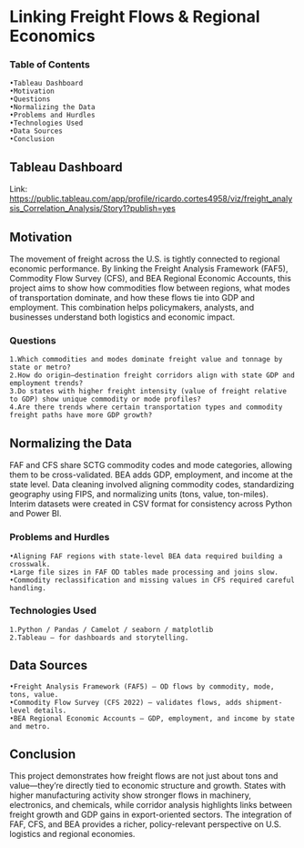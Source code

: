 # Linking Freight Flows & Regional Economics

### Table of Contents
	•Tableau Dashboard
	•Motivation
	•Questions
	•Normalizing the Data
	•Problems and Hurdles
	•Technologies Used
	•Data Sources
	•Conclusion

## Tableau Dashboard

Link: https://public.tableau.com/app/profile/ricardo.cortes4958/viz/freight_analysis_Correlation_Analysis/Story1?publish=yes

## Motivation

The movement of freight across the U.S. is tightly connected to regional economic performance. 
By linking the Freight Analysis Framework (FAF5), Commodity Flow Survey (CFS), and BEA Regional Economic Accounts, this project aims to show how commodities flow between regions, what modes of transportation dominate, and how these flows tie into GDP and employment. 
This combination helps policymakers, analysts, and businesses understand both logistics and economic impact.

### Questions
	1.Which commodities and modes dominate freight value and tonnage by state or metro?
	2.How do origin–destination freight corridors align with state GDP and employment trends?
	3.Do states with higher freight intensity (value of freight relative to GDP) show unique commodity or mode profiles?
	4.Are there trends where certain transportation types and commodity freight paths have more GDP growth?

## Normalizing the Data

FAF and CFS share SCTG commodity codes and mode categories, allowing them to be cross-validated. BEA adds GDP, employment, and income at the state level. 
Data cleaning involved aligning commodity codes, standardizing geography using FIPS, and normalizing units (tons, value, ton-miles). 
Interim datasets were created in CSV format for consistency across Python and Power BI.

### Problems and Hurdles
	•Aligning FAF regions with state-level BEA data required building a crosswalk.
	•Large file sizes in FAF OD tables made processing and joins slow.
	•Commodity reclassification and missing values in CFS required careful handling.

### Technologies Used
	1.Python / Pandas / Camelot / seaborn / matplotlib
	2.Tableau – for dashboards and storytelling.

## Data Sources
	•Freight Analysis Framework (FAF5) – OD flows by commodity, mode, tons, value. 
	•Commodity Flow Survey (CFS 2022) – validates flows, adds shipment-level details.
	•BEA Regional Economic Accounts – GDP, employment, and income by state and metro.

## Conclusion

This project demonstrates how freight flows are not just about tons and value—they’re directly tied to economic structure and growth. 
States with higher manufacturing activity show stronger flows in machinery, electronics, and chemicals, while corridor analysis highlights links between freight growth and GDP gains in export-oriented sectors. 
The integration of FAF, CFS, and BEA provides a richer, policy-relevant perspective on U.S. logistics and regional economies.
